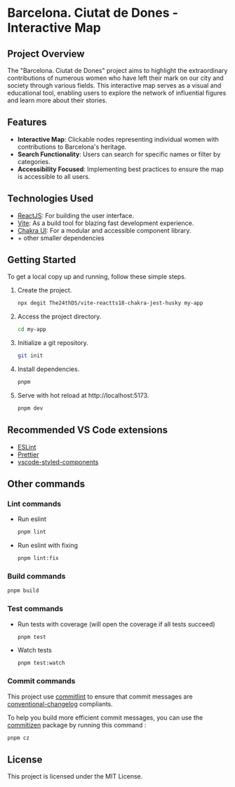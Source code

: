 # Barcelona. Ciutat de Dones - Interactive Map

## Project Overview

The "Barcelona. Ciutat de Dones" project aims to highlight the extraordinary contributions of numerous women who have left their mark on our city and society through various fields. This interactive map serves as a visual and educational tool, enabling users to explore the network of influential figures and learn more about their stories.

## Features

- **Interactive Map**: Clickable nodes representing individual women with contributions to Barcelona's heritage.
- **Search Functionality**: Users can search for specific names or filter by categories.
- **Accessibility Focused**: Implementing best practices to ensure the map is accessible to all users.

## Technologies Used

- [ReactJS](https://reactjs.org): For building the user interface.
- [Vite](https://vitejs.dev): As a build tool for blazing fast development experience.
- [Chakra UI](https://chakra-ui.com): For a modular and accessible component library.
- \+ other smaller dependencies

## Getting Started

To get a local copy up and running, follow these simple steps.

1. Create the project.

   ```bash
   npx degit The24thDS/vite-reactts18-chakra-jest-husky my-app
   ```

2. Access the project directory.

   ```bash
   cd my-app
   ```

3. Initialize a git repository.

   ```bash
   git init
   ```

4. Install dependencies.

   ```bash
   pnpm
   ```

5. Serve with hot reload at http://localhost:5173.
   ```bash
   pnpm dev
   ```

## Recommended VS Code extensions

- [ESLint](https://marketplace.visualstudio.com/items?itemName=dbaeumer.vscode-eslint)
- [Prettier](https://marketplace.visualstudio.com/items?itemName=esbenp.prettier-vscode)
- [vscode-styled-components](https://marketplace.visualstudio.com/items?itemName=jpoissonnier.vscode-styled-components)

## Other commands

### Lint commands

- Run eslint
  ```bash
  pnpm lint
  ```
- Run eslint with fixing
  ```bash
  pnpm lint:fix
  ```

### Build commands

```bash
pnpm build
```

### Test commands

- Run tests with coverage (will open the coverage if all tests succeed)
  ```bash
  pnpm test
  ```
- Watch tests
  ```bash
  pnpm test:watch
  ```

### Commit commands

This project use [commitlint](https://github.com/conventional-changelog/commitlint) to ensure that commit messages are [conventional-changelog](https://github.com/conventional-changelog/commitlint/tree/master/@commitlint/config-conventional) compliants.

To help you build more efficient commit messages, you can use the [commitizen](https://github.com/commitizen/cz-cli) package by running this command :

```bash
pnpm cz
```

## License

This project is licensed under the MIT License.
